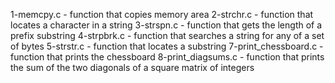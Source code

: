 1-memcpy.c - function that copies memory area
2-strchr.c - function that locates a character in a string
3-strspn.c - function that gets the length of a prefix substring
4-strpbrk.c - function that searches a string for any of a set of bytes
5-strstr.c - function that locates a substring
7-print_chessboard.c - function that prints the chessboard
8-print_diagsums.c - function that prints the sum of the two diagonals of a square matrix of integers
